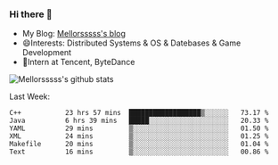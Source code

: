 ### Hi there 👋

- My Blog: [Mellorsssss's blog](https://mellorsssss.com/)
- 😄Interests: Distributed Systems & OS & Datebases & Game Development
- 🤔Intern at Tencent, ByteDance


![Mellorsssss's github stats](https://github-readme-stats.vercel.app/api?username=Mellorsssss&show_icons=true&theme=radical)

<!-- ![Top Langs](https://github-readme-stats.vercel.app/api/top-langs/?username=anuraghazra&hide=javascript,html,typescript,css,glsl) -->

<!--
**Mellorsssss/Mellorsssss** is a ✨ _special_ ✨ repository because its `README.md` (this file) appears on your GitHub profile.

Here are some ideas to get you started:

- 🔭 I’m currently working on ...
- 🌱 I’m currently learning ...
- 👯 I’m looking to collaborate on ...
- 🤔 I’m looking for help with ...
- 💬 Ask me about ...
- 📫 How to reach me: ...
- 😄 Pronouns: ...
- ⚡ Fun fact: ...
-->

Last Week:
<!--START_SECTION:waka-->

```text
C++           23 hrs 57 mins  ██████████████████▒░░░░░░   73.17 %
Java          6 hrs 39 mins   █████░░░░░░░░░░░░░░░░░░░░   20.33 %
YAML          29 mins         ▒░░░░░░░░░░░░░░░░░░░░░░░░   01.50 %
XML           24 mins         ▒░░░░░░░░░░░░░░░░░░░░░░░░   01.25 %
Makefile      20 mins         ▒░░░░░░░░░░░░░░░░░░░░░░░░   01.04 %
Text          16 mins         ▒░░░░░░░░░░░░░░░░░░░░░░░░   00.86 %
```

<!--END_SECTION:waka-->
